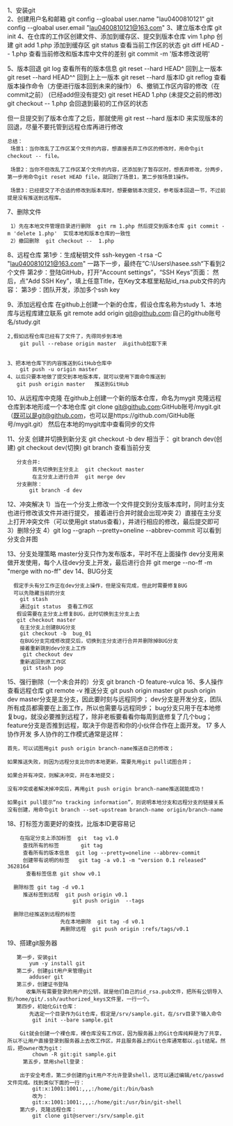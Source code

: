﻿1、安装git  
2、创建用户名和邮箱
   git  config  --gloabal user.name "lau0400810121"
   git  config  --gloabal user.email "lau0400810121@163.com"
3、建立版本仓库
   git init
4、在仓库的工作区创建文件、添加到缓存区、提交到版本仓库 
    vim 1.php  创建
	git add 1.php  添加到缓存区
	git status  查看当前工作区的状态
	git diff HEAD -- 1.php 查看当前修改和版本库中文件的差别
	git commit -m '版本修改说明'

5、版本回退
   git log 查看所有的版本信息
   git reset --hard HEAD^  回到上一版本
   git reset --hard HEAD^^  回到上上一版本
   git reset --hard 版本ID
   git reflog 查看版本操作命令（方便进行版本回到未来的操作）
6、撤销工作区内容的修改（在commit之前）
   (已经add但没有提交)
   git reset HEAD 1.php
    (未提交之前的修改)
   git checkout -- 1.php
   会回退到最初的工作区的状态

   但一旦提交到了版本仓库了之后，那就使用 git rest --hard 版本ID 来实现版本的回退，尽量不要托管到远程仓库再进行修改

    总结：
	 场景1：当你改乱了工作区某个文件的内容，想直接丢弃工作区的修改时，用命令git checkout -- file。

     场景2：当你不但改乱了工作区某个文件的内容，还添加到了暂存区时，想丢弃修改，分两步，第一步用命令git reset HEAD file，就回到了场景1，第二步按场景1操作。

     场景3：已经提交了不合适的修改到版本库时，想要撤销本次提交，参考版本回退一节，不过前提是没有推送到远程库。
   
  7、删除文件
     
	 1）先在本地文件管理目录进行删除  git rm 1.php 然后提交到版本仓库 git commit -m 'delete 1.php'  实现本地和版本仓库的一致性
     2）撤回删除  git checkout --  1.php 
  
  8、远程仓库
      第1步：生成秘钥文件
	         ssh-keygen -t rsa -C "lau0400810121@163.com"
	         一路下一步，最终在”C:\Users\hasee\.ssh“下看到2个文件
	  第2步：登陆GitHub，打开“Account settings”，“SSH Keys”页面：
           然后，点“Add SSH Key”，填上任意Title，在Key文本框里粘贴id_rsa.pub文件的内容：
	  第3步：团队开发，添加多个ssh key

 9、添加远程仓库
   在github上创建一个新的仓库，假设仓库名称为study
    1、本地库与远程库建立联系
         git remote add origin git@github.com:自己的github账号名/study.git
	
	2,假如远程仓库已经有了文件了，先得同步到本地
	    git pull --rebase origin master  从github拉取下来
		

	3、把本地仓库下的内容推送到GitHub仓库中
	    git push -u origin master
	4、以后只要本地做了提交到本地版本库，就可以使用下面命令推送到
	   git push origin master   推送到GitHub

	   
 10、从远程库中克隆
     在github上创建一个新的版本仓库，命名为mygit
     克隆远程仓库到本地形成一个本地仓库
	 git clone git@github.com:GitHub账号/mygit.git（既可以是git@github.com，也可以是https://github.com/GitHub账号/mygit.git）
	  然后在本地的mygit库中查看同步的文件
 
 11、分支
      创建并切换到新分支  git checkout -b dev 
	      相当于： git branch dev(创建)    git checkout dev(切换)
       git branch 查看当前分支

	   分支合并: 
	        首先切换到主分支上  git checkout master
			在主分支上进行合并  git merge dev
	   分支删除：
	       git branch -d dev
 12、冲突解决
     1）当在一个分支上修改一个文件提交到分支版本库时，同时主分支也进行修改该文件并进行提交，
	     接着进行合并时就会出现冲突
	 2）直接在主分支上打开冲突文件（可以使用git status查看），并进行相应的修改，最后提交即可
	 3）删除分支
	 4）git log --graph --pretty=oneline --abbrev-commit 可以看到分支合并图
	 
 13、分支处理策略
      master分支只作为发布版本，平时不在上面操作
	  dev分支用来做开发使用，每个人往dev分支上开发，最后进行合并
         git merge --no-ff -m "merge with no-ff" dev
 14、BUG分支
     
	  假定手头有分工作正在dev分支上操作，但是没有完成，但此时需要修复BUG
	  可以先隐藏当前的分支
	    git stash
		通过git status  查看工作区
	   假设需要在主分支上修复BUG，此时切换到主分支上去
	   git checkout master
	    在主分支上创建BUG分支
		git checkout -b  bug_01
		在BUG分支完成修改提交后，切换到主分支进行合并并删除掉BUG分支
        接着重新跳到dev分支上工作
         git checkout dev
        重新返回到原工作区
		 git stash pop
  15、强行删除（一个未合并的）分支
      git branch -D feature-vulca
  16、多人操作
       查看远程仓库  git remote  -v
	   推送分支  git push origin master 
	             git push origin dev
		master分支是主分支，因此要时刻与远程同步；
        dev分支是开发分支，团队所有成员都需要在上面工作，所以也需要与远程同步；
	    bug分支只用于在本地修复bug，就没必要推到远程了，除非老板要看看你每周到底修复了几个bug；
        feature分支是否推到远程，取决于你是否和你的小伙伴合作在上面开发。
  17 多人协作开发
    多人协作的工作模式通常是这样：

    首先，可以试图用git push origin branch-name推送自己的修改；

    如果推送失败，则因为远程分支比你的本地更新，需要先用git pull试图合并；

    如果合并有冲突，则解决冲突，并在本地提交；

    没有冲突或者解决掉冲突后，再用git push origin branch-name推送就能成功！

    如果git pull提示“no tracking information”，则说明本地分支和远程分支的链接关系没有创建，用命令git branch --set-upstream branch-name origin/branch-name

  18、打标签方面更好的查找，比版本ID更容易记
      
	    在指定分支上添加标签  git  tag v1.0
         查找所有的标签       git tag
		 查看所有的版本信息  git log --pretty=oneline --abbrev-commit
         创建带有说明的标签   git tag -a v0.1 -m "version 0.1 released" 3628164
		  查看标签信息 git show v0.1
     
	  删除标签 git tag -d v0.1
	     推送标签到远程  git push origin v0.1
		                 git push origin  --tags

	  删除已经推送到远程的标签
	                 先在本地删除  git tag -d v0.1
					 再删除远程  git push origin :refs/tags/v0.1

   19、搭建git服务器

       第一步，安装git
	       yum -y install git
	   第二步，创建git用户来管理git
	       adduser git
	   第三步，创建证书登陆
	      收集所有需要登录的用户的公钥，就是他们自己的id_rsa.pub文件，把所有公钥导入到/home/git/.ssh/authorized_keys文件里，一行一个。
	   第四步，初始化Git仓库： 
           先选定一个目录作为Git仓库，假定是/srv/sample.git，在/srv目录下输入命令
		    git init --bare sample.git

		Git就会创建一个裸仓库，裸仓库没有工作区，因为服务器上的Git仓库纯粹是为了共享，所以不让用户直接登录到服务器上去改工作区，并且服务器上的Git仓库通常都以.git结尾。然后，把owner改为git：
            chown -R git:git sample.git
		 第五步，禁用shell登录：

        出于安全考虑，第二步创建的git用户不允许登录shell，这可以通过编辑/etc/passwd文件完成。找到类似下面的一行：
            git:x:1001:1001:,,,:/home/git:/bin/bash
			改为：
            git:x:1001:1001:,,,:/home/git:/usr/bin/git-shell
		第六步，克隆远程仓库：
		    git clone git@server:/srv/sample.git
		 


 
